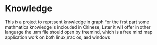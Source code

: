 # Knowledge
This is a project to represent knowledge in graph
For the first part some mathmatics knowledge is inclouded in Chinese,
Later it will offer in other language
the .mm file should open by freemind, which is a free mind map application work on both linux,mac os, and windows

